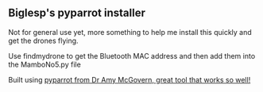 ## Biglesp's pyparrot installer
Not for general use yet, more something to help me install this quickly and get the drones flying.

Use findmydrone to get the Bluetooth MAC address and then add them into the MamboNo5.py file

Built using [pyparrot from Dr Amy McGovern, great tool that works so well!](https://pyparrot.readthedocs.io/en/latest/index.html)
